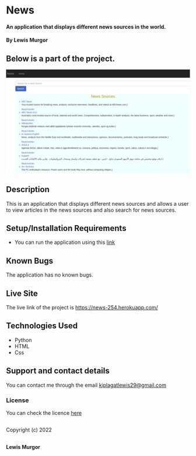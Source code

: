 # News

#### An application that displays different news sources in the world.

#### By **Lewis Murgor**

## Below is a part of the project.

<img src="project.png">

## Description
This is an application that displays different news sources and allows a user to view articles in the news sources and also search for news sources.

## Setup/Installation Requirements
* You can run the application using this [link](https://news-254.herokuapp.com/)

## Known Bugs
The application has no known bugs.

## Live Site
The live link of the project is https://news-254.herokuapp.com/

## Technologies Used
* Python
* HTML
* Css

## Support and contact details
You can contact me through the email kiplagatlewis29@gmail.com
### License
You can check the licence [here](https://github.com/lewis-murgor/password-locker/blob/master/Licence)
##
Copyright (c) 2022 
##
**Lewis Murgor**